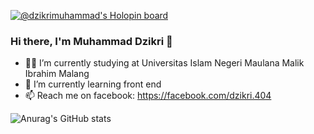 [![@dzikrimuhammad's Holopin board](https://holopin.me/dzikrimuhammad)](https://holopin.io/@dzikrimuhammad)

### Hi there, I'm Muhammad Dzikri 👋
- 👨‍🎓 I’m currently studying at Universitas Islam Negeri Maulana Malik Ibrahim Malang
- 🌱 I’m currently learning front end
- 📫 Reach me on facebook: https://facebook.com/dzikri.404
<!--
**DMuhammad/DMuhammad** is a ✨ _special_ ✨ repository because its `README.md` (this file) appears on your GitHub profile.

Here are some ideas to get you started:

- 🔭 I’m currently working on ...
- 🌱 I’m currently learning ...
- 👯 I’m looking to collaborate on ...
- 🤔 I’m looking for help with ...
- 💬 Ask me about ...
- 📫 How to reach me: ...
- 😄 Pronouns: ...
- ⚡ Fun fact: ...
-->
![Anurag's GitHub stats](https://github-readme-stats.vercel.app/api?username=DMuhammad&show_icons=true&theme=radical)
